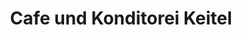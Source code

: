 ---
title: "Cafe und Konditorei Keitel"
url: /ruhla/cafe-und-konditorei-keitel/
shop: Konditorei
---